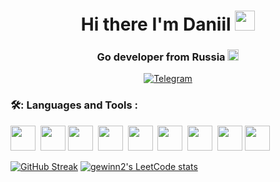 <div id="header" align="center">
    <h1>Hi there I'm Daniil
    <img src="https://github.com/blackcater/blackcater/raw/main/images/Hi.gif" height="32"/></h1>
    <h3>Go developer from Russia
    <img src="https://www.get-emoji.com/images/emoji/1f1f7-1f1fa.png" height="18"/></h3>
</div>

<div id="socials" align="center">
  <a href="https://t.me/GoGoGewinn">
    <img src="https://img.shields.io/badge/Telegram-blue?style=for-the-badge&logo=telegram&logoColor=white" alt="Telegram"/>
  </a>
</div>

### 🛠️: Languages and Tools :
<img src="https://cdn.jsdelivr.net/gh/devicons/devicon@latest/icons/go/go-original-wordmark.svg" width="40" height="40"/>&nbsp;
<img src="https://cdn.jsdelivr.net/gh/devicons/devicon@latest/icons/postgresql/postgresql-original-wordmark.svg" width="40" height="40"/>
<img src="https://cdn.jsdelivr.net/gh/devicons/devicon@latest/icons/postman/postman-original.svg" width="40" height="40"/>&nbsp;
<img src="https://cdn.jsdelivr.net/gh/devicons/devicon@latest/icons/docker/docker-original-wordmark.svg" width="40" height="40"/>&nbsp;
<img src="https://cdn.jsdelivr.net/gh/devicons/devicon@latest/icons/grpc/grpc-original.svg" width="40" height="40"/>&nbsp;
<img src="https://cdn.jsdelivr.net/gh/devicons/devicon@latest/icons/nginx/nginx-original.svg" width="40" height="40"/>&nbsp;
<img src="https://cdn.jsdelivr.net/gh/devicons/devicon@latest/icons/firebase/firebase-original-wordmark.svg" width="40" height="40"/>&nbsp;
<img src="https://cdn.jsdelivr.net/gh/devicons/devicon@latest/icons/jira/jira-original-wordmark.svg" width="40" height="40"/>
<img src="https://cdn.jsdelivr.net/gh/devicons/devicon@latest/icons/swagger/swagger-original.svg" width="40" height="40"/>&nbsp;

[![GitHub Streak](https://github-readme-streak-stats.herokuapp.com?user=Gewinn2&theme=highcontrast&hide_border=true)](https://git.io/streak-stats)
[![gewinn2's LeetCode stats](https://leetcode-stats-six.vercel.app/api?username=gewinn2&theme=dark)](https://github.com/gewinn2/leetcode-stats)
